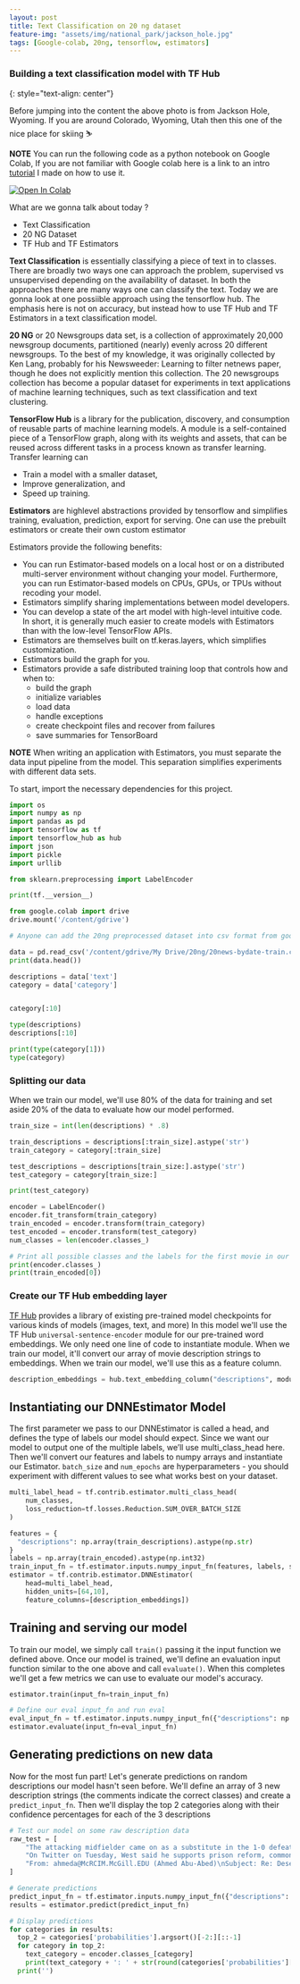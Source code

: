 ```yaml
---
layout: post
title: Text Classification on 20 ng dataset
feature-img: "assets/img/national_park/jackson_hole.jpg"
tags: [Google-colab, 20ng, tensorflow, estimators]
---
```

### Building a text classification model with TF Hub
{: style="text-align: center"}

Before jumping into the content the above photo is from Jackson Hole, Wyoming. If you are around Colorado, Wyoming, Utah then this one of the nice place for skiing ⛷

**NOTE** You can run the following code as a python notebook on Google Colab, If you are not familiar with Google colab here is a link to an intro [tutorial](https://shranith.github.io/2018/10/28/google_colab_intro.htm) I made on how to use it.

<a href="https://colab.research.google.com/github/shranith/ML-notebooks/blob/master/text_classification_20ng.ipynb" target="_parent"><img src="https://colab.research.google.com/assets/colab-badge.svg" alt="Open In Colab"/></a>

What are we gonna talk about today ?

* Text Classification
* 20 NG Dataset
* TF Hub and TF Estimators

**Text Classification** is essentially classifying a piece of text in to classes. There are broadly two ways one can approach the problem, supervised vs unsupervised depending on the availability of dataset. In both the approaches there are many ways one can classify the text. Today we are gonna look at one possiible approach using the tensorflow hub. The emphasis here is not on accuracy, but instead how to use TF Hub and TF Estimators in a text classification model.

**20 NG** or 20 Newsgroups data set, is a collection of approximately 20,000 newsgroup documents, partitioned (nearly) evenly across 20 different newsgroups. To the best of my knowledge, it was originally collected by Ken Lang, probably for his Newsweeder: Learning to filter netnews paper, though he does not explicitly mention this collection. The 20 newsgroups collection has become a popular dataset for experiments in text applications of machine learning techniques, such as text classification and text clustering.

**TensorFlow Hub** is a library for the publication, discovery, and consumption of reusable parts of machine learning models. A module is a self-contained piece of a TensorFlow graph, along with its weights and assets, that can be reused across different tasks in a process known as transfer learning.
Transfer learning can

* Train a model with a smaller dataset,
* Improve generalization, and
* Speed up training.

**Estimators** are highlevel abstractions provided by tensorflow and  simplifies training, evaluation, prediction, export for serving. One can use the prebuilt estimators or create their own custom estimator

Estimators provide the following benefits:

* You can run Estimator-based models on a local host or on a distributed multi-server environment without changing your model. Furthermore, you can run Estimator-based models on CPUs, GPUs, or TPUs without recoding your model.
* Estimators simplify sharing implementations between model developers.
* You can develop a state of the art model with high-level intuitive code. In short, it is generally much easier to create models with Estimators than with the low-level TensorFlow APIs.
* Estimators are themselves built on tf.keras.layers, which simplifies customization.
* Estimators build the graph for you.
* Estimators provide a safe distributed training loop that controls how and when to:
  * build the graph
  * initialize variables
  * load data
  * handle exceptions
  * create checkpoint files and recover from failures
  * save summaries for TensorBoard

**NOTE** When writing an application with Estimators, you must separate the data input pipeline from the model. This separation simplifies experiments with different data sets.

To start, import the necessary
dependencies for this project.

```python
import os
import numpy as np
import pandas as pd
import tensorflow as tf
import tensorflow_hub as hub
import json
import pickle
import urllib

from sklearn.preprocessing import LabelEncoder

print(tf.__version__)
```

```python
from google.colab import drive
drive.mount('/content/gdrive')
```

```python
# Anyone can add the 20ng preprocessed dataset into csv format from google drive here https://drive.google.com/drive/folders/1xaQS8KsGWu7eQSZVcVYkNjFmmTaSXgpr?usp=sharing

data = pd.read_csv('/content/gdrive/My Drive/20ng/20news-bydate-train.csv')
print(data.head())

descriptions = data['text']
category = data['category']


category[:10]

```

```python
type(descriptions)
descriptions[:10]

print(type(category[1]))
type(category)

```

### Splitting our data
When we train our model, we'll use 80% of the data for
training and set aside 20% of the data to evaluate how our model performed.

```python
train_size = int(len(descriptions) * .8)

train_descriptions = descriptions[:train_size].astype('str')
train_category = category[:train_size]

test_descriptions = descriptions[train_size:].astype('str')
test_category = category[train_size:]
```

```python
print(test_category)
```

```python
encoder = LabelEncoder()
encoder.fit_transform(train_category)
train_encoded = encoder.transform(train_category)
test_encoded = encoder.transform(test_category)
num_classes = len(encoder.classes_)

# Print all possible classes and the labels for the first movie in our training dataset
print(encoder.classes_)
print(train_encoded[0])
```

### Create our TF Hub embedding layer
[TF Hub]() provides a library of existing
pre-trained model checkpoints for various kinds of models (images, text, and
more) In this model we'll use the TF Hub `universal-sentence-encoder` module for
our pre-trained word embeddings. We only need one line of code to instantiate
module. When we train our model, it'll convert our array of movie description
strings to embeddings. When we train our model, we'll use this as a feature
column.

```python
description_embeddings = hub.text_embedding_column("descriptions", module_spec="https://tfhub.dev/google/universal-sentence-encoder/3", trainable=False)

```

## Instantiating our DNNEstimator Model
The first parameter we pass to our
DNNEstimator is called a head, and defines the type of labels our model should
expect. Since we want our model to output one of the multiple labels, we’ll use
multi_class_head here. Then we'll convert our features and labels to numpy
arrays and instantiate our Estimator. `batch_size` and `num_epochs` are
hyperparameters - you should experiment with different values to see what works
best on your dataset.

```python
multi_label_head = tf.contrib.estimator.multi_class_head(
    num_classes,
    loss_reduction=tf.losses.Reduction.SUM_OVER_BATCH_SIZE
)
```

```python
features = {
  "descriptions": np.array(train_descriptions).astype(np.str)
}
labels = np.array(train_encoded).astype(np.int32)
train_input_fn = tf.estimator.inputs.numpy_input_fn(features, labels, shuffle=True, batch_size=32, num_epochs=25)
estimator = tf.contrib.estimator.DNNEstimator(
    head=multi_label_head,
    hidden_units=[64,10],
    feature_columns=[description_embeddings])
```

## Training and serving our model 
To train our model, we simply call `train()`
passing it the input function we defined above. Once our model is trained, we'll
define an evaluation input function similar to the one above and call
`evaluate()`. When this completes we'll get a few metrics we can use to evaluate
our model's accuracy.

```python
estimator.train(input_fn=train_input_fn)
```

```python
# Define our eval input_fn and run eval
eval_input_fn = tf.estimator.inputs.numpy_input_fn({"descriptions": np.array(test_descriptions).astype(np.str)}, test_encoded.astype(np.int32), shuffle=False)
estimator.evaluate(input_fn=eval_input_fn)
```

## Generating predictions on new data
Now for the most fun part! Let's generate
predictions on random descriptions our model hasn't seen before. We'll define an
array of 3 new description strings (the comments indicate the correct classes)
and create a `predict_input_fn`. Then we'll display the top 2 categories along
with their confidence percentages for each of the 3 descriptions

```python
# Test our model on some raw description data
raw_test = [
    "The attacking midfielder came on as a substitute in the 1-0 defeat to Pep Guardiola's side having not played since September's Carabao Cup win against Watford because of a hamstring injury.", # sports
    "On Twitter on Tuesday, West said he supports prison reform, common-sense gun laws and compassion for people seeking asylum, then denied that he had designed a logo for a branding exercise known as “Blexit,” which urges African Americans to leave the Democratic party. The concept, originated by Owens, claimed that West had designed the group’s merchandise.", # Politics
    "From: ahmeda@McRCIM.McGill.EDU (Ahmed Abu-Abed)\nSubject: Re: Desertification of the Negev\nOriginator: ahmeda@ice.mcrcim.mcgill.edu\nNntp-Posting-Host: ice.mcrcim.mcgill.edu\nOrganization: McGill Research Centre for  Intelligent Machines\nLines: 23\n\n\nIn article <1993Apr26.021105.25642@cs.brown.edu>, dzk@cs.brown.edu (Danny Keren) writes:\n|> This is nonsense. I lived in the Negev for many years and I can say\n|> for sure that no Beduins were \"moved\" or harmed in any way. On the\n|> contrary, their standard of living has climbed sharply; many of them\n|> now live in rather nice, permanent houses, and own cars. There are\n|> quite a few Beduin students in the Ben-Gurion university. There are\n|> good, friendly relations between them and the rest of the population.\n|> \n|> All the Beduins I met would be rather surprised to read Mr. Davidson's\n|> poster, I have to say.\n|> \n|> -Danny Keren.\n|> \n\nIt is nonsense, Danny, if you can refute it with proof. If you are citing your\nexperience then you should have been there in the 1940's (the article is\ncomparing the condition then with that now).\n\nOtherwise, it is you who is trying to change the facts.\n\n-Ahmed.\n", # politics.middleeast
]


```

```python
# Generate predictions
predict_input_fn = tf.estimator.inputs.numpy_input_fn({"descriptions": np.array(raw_test).astype(np.str)}, shuffle=False)
results = estimator.predict(predict_input_fn)
```

```python
# Display predictions
for categories in results:
  top_2 = categories['probabilities'].argsort()[-2:][::-1]
  for category in top_2:
    text_category = encoder.classes_[category]
    print(text_category + ': ' + str(round(categories['probabilities'][category] * 100, 2)) + '%')
  print('')
```
